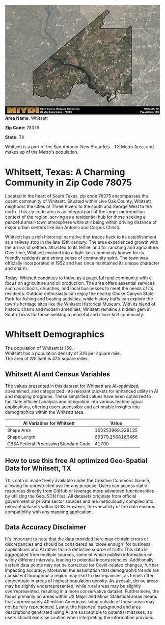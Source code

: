 ![Image Alt Text](../_images/78075.png)
**Area Name:** Whitsett

**Zip Code:** 78075

**State:** TX

Whitsett is a part of the San Antonio-New Braunfels - TX Metro Area, and makes up  of the Metro's population.  

# Whitsett, Texas: A Charming Community in Zip Code 78075  

Located in the heart of South Texas, zip code 78075 encompasses the quaint community of Whitsett. Situated within Live Oak County, Whitsett neighbors the cities of Three Rivers to the south and George West to the north. This zip code area is an integral part of the larger metropolitan context of the region, serving as a residential hub for those seeking a peaceful small-town atmosphere while still being within driving distance of major urban centers like San Antonio and Corpus Christi.

Whitsett has a rich historical narrative that traces back to its establishment as a railway stop in the late 19th century. The area experienced growth with the arrival of settlers attracted to its fertile land for ranching and agriculture. Over time, Whitsett evolved into a tight-knit community known for its friendly residents and strong sense of community spirit. The town was officially incorporated in 1952 and has since maintained its unique character and charm.

Today, Whitsett continues to thrive as a peaceful rural community with a focus on agriculture and oil production. The area offers essential services such as schools, churches, and local businesses to meet the needs of its residents. Outdoor enthusiasts can enjoy the nearby Choke Canyon State Park for fishing and boating activities, while history buffs can explore the town's heritage sites like the Whitsett Historical Museum. With its blend of historic charm and modern amenities, Whitsett remains a hidden gem in South Texas for those seeking a peaceful and close-knit community.

# Whitsett Demographics

The population of Whitsett is 150.  
Whitsett has a population density of 3.16 per square mile.  
The area of Whitsett is 47.5 square miles.  

## Whitsett AI and Census Variables

The values presented in this dataset for Whitsett are AI-optimized, streamlined, and categorized into relevant buckets for enhanced utility in AI and mapping programs. These simplified values have been optimized to facilitate efficient analysis and integration into various technological applications, offering users accessible and actionable insights into demographics within the Whitsett area.

| AI Variables for Whitsett | Value |
|-------------|-------|
| Shape Area | 160253969.328125 |
| Shape Length | 69879.2568186466 |
| CBSA Federal Processing Standard Code | 41700 |

## How to use this free AI optimized Geo-Spatial Data for Whitsett, TX

This data is made freely available under the Creative Commons license, allowing for unrestricted use for any purpose. Users can access static resources directly from GitHub or leverage more advanced functionalities by utilizing the GeoJSON files. All datasets originate from official government or private sector sources and are meticulously compiled into relevant datasets within QGIS. However, the versatility of the data ensures compatibility with any mapping application.

## Data Accuracy Disclaimer
It's important to note that the data provided here may contain errors or discrepancies and should be considered as 'close enough' for business applications and AI rather than a definitive source of truth. This data is aggregated from multiple sources, some of which publish information on wildly different intervals, leading to potential inconsistencies. Additionally, certain data points may not be corrected for Covid-related changes, further impacting accuracy. Moreover, the assumption that demographic trends are consistent throughout a region may lead to discrepancies, as trends often concentrate in areas of highest population density. As a result, dense areas may be slightly underrepresented, while rural areas may be slightly overrepresented, resulting in a more conservative dataset. Furthermore, the focus primarily on areas within US Major and Minor Statistical areas means that approximately 40 million Americans living outside of these areas may not be fully represented. Lastly, the historical background and area descriptions generated using AI are susceptible to potential mistakes, so users should exercise caution when interpreting the information provided.
